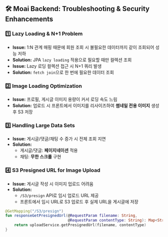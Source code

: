 ## 🛠 Moai Backend: Troubleshooting & Security Enhancements

### 1️⃣ Lazy Loading & N+1 Problem
- **Issue:** 1:N 관계 매핑 때문에 회원 조회 시 불필요한 데이터까지 같이 조회되어 성능 저하  
- **Solution:** JPA `lazy loading` 적용으로 필요할 때만 컬렉션 조회  
- **Issue:** Lazy 로딩 컬렉션 접근 시 N+1 쿼리 발생  
- **Solution:** `fetch join`으로 한 번에 필요한 데이터 조회

### 2️⃣ Image Loading Optimization
- **Issue:** 프로필, 게시글 이미지 용량이 커서 로딩 속도 느림  
- **Solution:** 업로드 시 프론트에서 이미지를 리사이즈하여 **썸네일 전용 이미지** 생성 후 S3 저장

### 3️⃣ Handling Large Data Sets
- **Issue:** 게시글/댓글/채팅 수 증가 시 전체 조회 지연  
- **Solution:**  
  - 게시글/댓글: **페이지네이션** 적용  
  - 채팅: **무한 스크롤** 구현

### 4️⃣ S3 Presigned URL for Image Upload
- **Issue:** 게시글 작성 시 이미지 업로드 어려움  
- **Solution:**  
  - `/S3/presign` API로 임시 업로드 URL 제공  
  - 프론트에서 임시 URL로 S3 업로드 후 실제 URL을 게시글에 저장  

```kotlin
@GetMapping("/S3/presign")
fun responseGetPresignedUrl(@RequestParam filename: String,
                            @RequestParam contentType: String): Map<String, String> {
    return uploadService.getPresignedUrl(filename, contentType)
}
